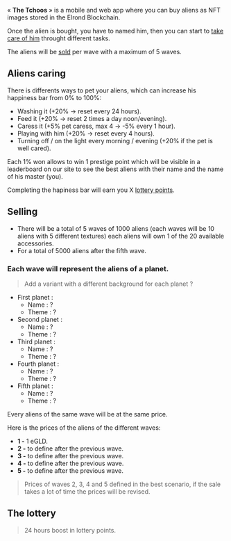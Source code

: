 « **The Tchoos** » is a mobile and web app where you can buy aliens as NFT images stored in the Elrond Blockchain.  

Once the alien is bought, you have to named him, then you can start to [take care of him](#Aliens-caring) throught different tasks.

The aliens will be [sold](#Selling) per wave with a maximum of 5 waves.


## Aliens caring
There is differents ways to pet your aliens, which can increase his happiness bar from 0% to 100%:
- Washing it (+20% -> reset every 24 hours).
- Feed it (+20% -> reset 2 times a day noon/evening).
- Caress it (+5% pet caress, max 4 -> -5% every 1 hour).
- Playing with him (+20% -> reset every 4 hours).
- Turning off / on the light every morning / evening (+20% if the pet is well cared).

Each 1% won allows to win 1 prestige point which will be visible in a leaderboard on our site to see the best aliens with their name and the name of his master (you).

Completing the hapiness bar will earn you X [lottery points](#The-lottery).

## Selling
- There will be a total of 5 waves of 1000 aliens (each waves will be 10 aliens with 5 different textures) each aliens will own 1 of the 20 available accessories.
- For a total of 5000 aliens after the fifth wave.

### Each wave will represent the aliens of a planet. 
> Add a variant with a different background for each planet ?
- First planet : 
    - Name : ?
    - Theme : ?
- Second planet :
    - Name : ?
    - Theme : ?
- Third planet : 
    - Name : ?
    - Theme : ?
- Fourth planet :
    - Name : ?
    - Theme : ?
- Fifth planet : 
    - Name : ?
    - Theme : ?

Every aliens of the same wave will be at the same price.

Here is the prices of the aliens of the different waves:
- **1 -** 1 eGLD.
- **2 -** to define after the previous wave.
- **3 -** to define after the previous wave.
- **4 -** to define after the previous wave.
- **5 -** to define after the previous wave.
> Prices of waves 2, 3, 4 and 5 defined in the best scenario, if the sale takes a lot of time the prices will be revised.


## The lottery
> 24 hours boost in lottery points.